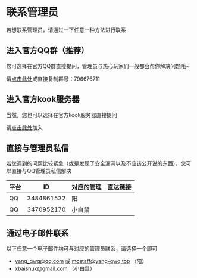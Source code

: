 # 联系管理员

若想联系管理员，请通过一下任意一种方法进行联系

## 进入官方QQ群（推荐）

您可选择在官方QQ群直接提问，管理员与热心玩家们一般都会帮你解决问题哦~

请[点击此处](http://qm.qq.com/cgi-bin/qm/qr?_wv=1027&k=5wfssFGBilqX2Q5jK1UUhXXTYGiKum0i&authKey=NjV3d4LRrocVM4x7J7fxSq6V%2B236kbQYjQ4L56iftcMucnoef%2BvC5Nh7knv7rXK9&noverify=0&group_code=796676711)或直接复制群号：796676711

## 进入官方kook服务器

当然，您也可以选择在官方kook服务器直接提问

请[点击此处](https://kook.top/yaHWcB)加入

## 直接与管理员私信

若您遇到的问题比较紧急（或是发现了安全漏洞以及不应该公开说的东西），您可以直接与QQ管理员私信解决

|平台|ID|对应的管理|直达链接|
|---|---|---|---|
|QQ|3484861532|阳||
|QQ|3470952170|小白鼠||

## 通过电子邮件联系

以下任意一个电子邮件均可与对应的管理员联系，请选择一个即可

- <yang_qwq@qq.com> 或 <mcstaff@yang-qwq.top> （阳）
- <xbaishux@gmail.com> （小白鼠）
